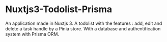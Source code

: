 # Nuxtjs3-Todolist-Prisma
An application made in Nuxtjs 3. A todolist with the features : add, edit and delete a task handle by a Pinia store. With a database and authentification system with Prisma ORM.
